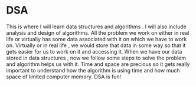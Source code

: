 # DSA
This is where I will learn data structures and algorithms . I will also include analysis and design of algorithms. 
All the problem we work on either in real life or virtually has some data associated with it on which we have to work on.
Virtually or in real life , we would store that data in some way so that it gets easier for us to work on it and accessing it.
When we have our data stored in data structures , now we follow some steps to solve the problem and algorithm helps us with it. 
Time and space are precious so it gets really important to understand how the algorithm is using time and how much space of limited computer memory.
DSA is fun!

